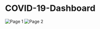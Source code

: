 # COVID-19-Dashboard

![Page 1](https://user-images.githubusercontent.com/8004095/121846482-4e27fb00-ccfc-11eb-9e9c-56949f57e56f.png)
![Page 2](https://user-images.githubusercontent.com/8004095/121846503-554f0900-ccfc-11eb-8d43-467bef51dd7c.png)
